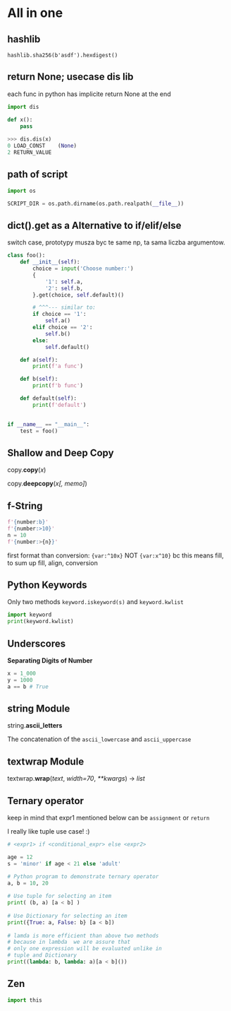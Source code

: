 # All in one

## hashlib

`hashlib.sha256(b'asdf').hexdigest()`

## return None; usecase dis lib

each func in python has implicite return None at the end

```python
import dis

def x():
    pass
    
>>> dis.dis(x)
0 LOAD_CONST    (None)
2 RETURN_VALUE
```

## path of script

```python
import os

SCRIPT_DIR = os.path.dirname(os.path.realpath(__file__))
```

## dict\(\).get as a Alternative to if/elif/else 

switch case, prototypy musza byc te same np, ta sama liczba argumentow.

```python
class foo():
    def __init__(self):
        choice = input('Choose number:')
        {
            '1': self.a,
            '2': self.b,
        }.get(choice, self.default)()

        # ^^^--- similar to:
        if choice == '1':
            self.a()
        elif choice == '2':
            self.b()
        else:
            self.default()

    def a(self):
        print(f'a func')

    def b(self):
        print(f'b func')

    def default(self):
        print(f'default')

    
if __name__ == "__main__":
    test = foo()
```

## Shallow and Deep Copy

copy.**copy**\(_x_\)

copy.**deepcopy**\(_x\[, memo\]_\)

## f-String

```python
f'{number:b}'
f'{number:>10}'
n = 10
f'{number:>{n}}'
```

first format than conversion: `{var:^10x}` NOT `{var:x^10}` bc this means fill, to sum up fill, align, conversion 

## Python Keywords

Only two methods `keyword.iskeyword(s)` and `keyword.kwlist`

```python
import keyword
print(keyword.kwlist)
```

## Underscores

**Separating Digits of Number**

```python
x = 1_000
y = 1000
a == b # True
```

## string Module

string.**ascii\_letters**

The concatenation of the `ascii_lowercase` and `ascii_uppercase` 

## textwrap Module

textwrap.**wrap**\(_text_, _width=70_, _\*\*kwargs_\) -&gt; _list_

## Ternary operator

keep in mind that expr1 mentioned below can be `assignment` or `return`

I really like tuple use case! :\)

```python
# <expr1> if <conditional_expr> else <expr2>

age = 12
s = 'minor' if age < 21 else 'adult'

# Python program to demonstrate ternary operator 
a, b = 10, 20
  
# Use tuple for selecting an item 
print( (b, a) [a < b] ) 
  
# Use Dictionary for selecting an item 
print({True: a, False: b} [a < b]) 
  
# lamda is more efficient than above two methods 
# because in lambda  we are assure that 
# only one expression will be evaluated unlike in 
# tuple and Dictionary 
print((lambda: b, lambda: a)[a < b]()) 
```

## Zen

```python
import this
```

